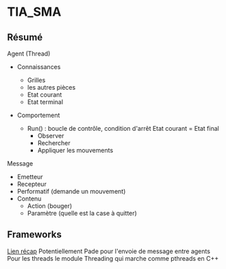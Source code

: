# TIA_SMA

## Résumé

Agent (Thread)

- Connaissances
  - Grilles
  - les autres pièces
  - Etat courant
  - Etat terminal  
  
- Comportement
  - Run() : boucle de contrôle, condition d'arrêt Etat courant = Etat final
    - Observer
    - Rechercher
    - Appliquer les mouvements
  
Message

- Emetteur
- Recepteur
- Performatif (demande un mouvement)
- Contenu
  - Action (bouger)
  - Paramètre (quelle est la case à quitter)

## Frameworks

[Lien récap](https://cedric-buron.medium.com/un-rapide-retour-sur-les-frameworks-python-pour-les-syst%C3%A8mes-multi-agents-183986474019)
Potentiellement Pade pour l'envoie de message entre agents
Pour les threads le module Threading qui marche comme pthreads en C++


